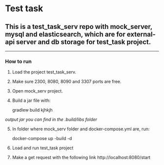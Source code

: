 # Test task
## This is a test_task_serv repo with mock_server, mysql and elasticsearch, which are for external-api server and db storage for test_task project.

------------

### How to run
1. Load the project test_task_serv.
2. Make sure 2300, 8080, 8090 and 3307 ports are free.
3. Open mock_serv project.
4. Build a jar file with: 

    gradlew build kjhkjh
    
*output jar you can find in the .build/libs folder*

5. In folder where mock_serv folder and docker-compose.yml are, run:

    docker-compose up -build -d
    
6. Load and run test_task project
7. Make a get request with the following link http://localhost:8080/start
